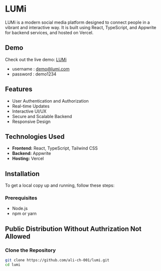 # LUMi

LUMi is a modern social media platform designed to connect people in a vibrant and interactive way. It is built using React, TypeScript, and Appwrite for backend services, and hosted on Vercel.

## Demo

Check out the live demo: [LUMi](https://lu-mi.vercel.app)

- username : demo@lumi.com
- password : demo1234

## Features

- User Authentication and Authorization
- Real-time Updates
- Interactive UI/UX
- Secure and Scalable Backend
- Responsive Design

## Technologies Used

- **Frontend:** React, TypeScript, Tailwind CSS
- **Backend:** Appwrite
- **Hosting:** Vercel

## Installation

To get a local copy up and running, follow these steps:

### Prerequisites

- Node.js
- npm or yarn

  
## Public Distribution Without Authrization Not Allowed 

### Clone the Repository

```bash
git clone https://github.com/ali-ch-001/lumi.git
cd lumi
